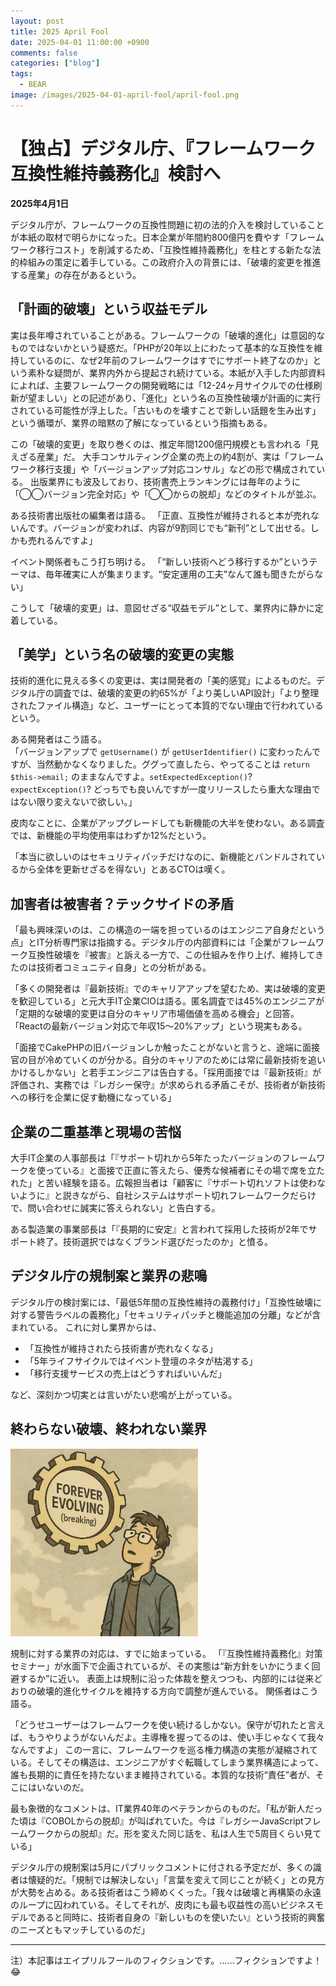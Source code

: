 ```yaml
---
layout: post
title: 2025 April Fool
date: 2025-04-01 11:00:00 +0900
comments: false
categories: ["blog"]
tags:
  - BEAR
image: /images/2025-04-01-april-fool/april-fool.png
---
```


# 【独占】デジタル庁、『フレームワーク互換性維持義務化』検討へ

**2025年4月1日**

デジタル庁が、フレームワークの互換性問題に初の法的介入を検討していることが本紙の取材で明らかになった。日本企業が年間約800億円を費やす「フレームワーク移行コスト」を削減するため、「互換性維持義務化」を柱とする新たな法的枠組みの策定に着手している。この政府介入の背景には、「破壊的変更を推進する産業」の存在があるという。

## 「計画的破壊」という収益モデル

実は長年噂されていることがある。フレームワークの「破壊的進化」は意図的なものではないかという疑惑だ。「PHPが20年以上にわたって基本的な互換性を維持しているのに、なぜ2年前のフレームワークはすでにサポート終了なのか」という素朴な疑問が、業界内外から提起され続けている。本紙が入手した内部資料によれば、主要フレームワークの開発戦略には「12-24ヶ月サイクルでの仕様刷新が望ましい」との記述があり、「進化」という名の互換性破壊が計画的に実行されている可能性が浮上した。「古いものを壊すことで新しい話題を生み出す」という循環が、業界の暗黙の了解になっているという指摘もある。

この「破壊的変更」を取り巻くのは、推定年間1200億円規模とも言われる「見えざる産業」だ。
大手コンサルティング企業の売上の約4割が、実は「フレームワーク移行支援」や「バージョンアップ対応コンサル」などの形で構成されている。
出版業界にも波及しており、技術書売上ランキングには毎年のように「◯◯バージョン完全対応」や「◯◯からの脱却」などのタイトルが並ぶ。

ある技術書出版社の編集者は語る。
「正直、互換性が維持されると本が売れないんです。バージョンが変われば、内容が9割同じでも“新刊”として出せる。しかも売れるんですよ」

イベント関係者もこう打ち明ける。
「“新しい技術へどう移行するか”というテーマは、毎年確実に人が集まります。“安定運用の工夫”なんて誰も聞きたがらない」

こうして「破壊的変更」は、意図せざる“収益モデル”として、業界内に静かに定着している。

## 「美学」という名の破壊的変更の実態

技術的進化に見える多くの変更は、実は開発者の「美的感覚」によるものだ。デジタル庁の調査では、破壊的変更の約65%が「より美しいAPI設計」「より整理されたファイル構造」など、ユーザーにとって本質的でない理由で行われているという。

ある開発者はこう語る。  
「バージョンアップで `getUsername()` が `getUserIdentifier()` に変わったんですが、当然動かなくなりました。ググって直したら、やってることは `return $this->email;` のままなんですよ。`setExpectedException()`?
`expectException()`? どっちでも良いんですが一度リリースしたら重大な理由ではない限り変えないで欲しい。」

皮肉なことに、企業がアップグレードしても新機能の大半を使わない。ある調査では、新機能の平均使用率はわずか12%だという。

「本当に欲しいのはセキュリティパッチだけなのに、新機能とバンドルされているから全体を更新せざるを得ない」とあるCTOは嘆く。

## 加害者は被害者？テックサイドの矛盾

「最も興味深いのは、この構造の一端を担っているのはエンジニア自身だという点」とIT分析専門家は指摘する。デジタル庁の内部資料には「企業がフレームワーク互換性破壊を『被害』と訴える一方で、この仕組みを作り上げ、維持してきたのは技術者コミュニティ自身」との分析がある。

「多くの開発者は『最新技術』でのキャリアアップを望むため、実は破壊的変更を歓迎している」と元大手IT企業CIOは語る。匿名調査では45%のエンジニアが「定期的な破壊的変更は自分のキャリア市場価値を高める機会」と回答。「Reactの最新バージョン対応で年収15〜20%アップ」という現実もある。

「面接でCakePHPの旧バージョンしか触ったことがないと言うと、途端に面接官の目が冷めていくのが分かる。自分のキャリアのためには常に最新技術を追いかけるしかない」と若手エンジニアは告白する。「採用面接では『最新技術』が評価され、実務では『レガシー保守』が求められる矛盾こそが、技術者が新技術への移行を企業に促す動機になっている」

## 企業の二重基準と現場の苦悩

大手IT企業の人事部長は「『サポート切れから5年たったバージョンのフレームワークを使っている』と面接で正直に答えたら、優秀な候補者にその場で席を立たれた」と苦い経験を語る。広報担当者は「顧客に『サポート切れソフトは使わないように』と説きながら、自社システムはサポート切れフレームワークだらけで、問い合わせに誠実に答えられない」と告白する。

ある製造業の事業部長は「『長期的に安定』と言われて採用した技術が2年でサポート終了。技術選択ではなくブランド選びだったのか」と憤る。

## デジタル庁の規制案と業界の悲鳴

デジタル庁の検討案には、「最低5年間の互換性維持の義務付け」「互換性破壊に対する警告ラベルの義務化」「セキュリティパッチと機能追加の分離」などが含まれている。
これに対し業界からは、

- 「互換性が維持されたら技術書が売れなくなる」
- 「5年ライフサイクルではイベント登壇のネタが枯渇する」
- 「移行支援サービスの売上はどうすればいいんだ」
  
など、深刻かつ切実とは言いがたい悲鳴が上がっている。

## 終わらない破壊、終われない業界

<img src="/images/2025-04-01-april-fool/april-fool.png" alt="april-fool" style="width: 300px;">

規制に対する業界の対応は、すでに始まっている。
「『互換性維持義務化』対策セミナー」が水面下で企画されているが、その実態は“新方針をいかにうまく回避するか”に近い。
表面上は規制に沿った体裁を整えつつも、内部的には従来どおりの破壊的進化サイクルを維持する方向で調整が進んでいる。
関係者はこう語る。

「どうせユーザーはフレームワークを使い続けるしかない。保守が切れたと言えば、もうやりようがないんだよ。主導権を握ってるのは、使い手じゃなくて我々なんですよ」 この一言に、フレームワークを巡る権力構造の実態が凝縮されている。そしてその構造は、エンジニアがすぐ転職してしまう業界構造によって、誰も長期的に責任を持たないまま維持されている。本質的な技術“責任”者が、そこにはいないのだ。

最も象徴的なコメントは、IT業界40年のベテランからのものだ。「私が新人だった頃は『COBOLからの脱却』が叫ばれていた。今は『レガシーJavaScriptフレームワークからの脱却』だ。形を変えた同じ話を、私は人生で5周目くらい見ている」

デジタル庁の規制案は5月にパブリックコメントに付される予定だが、多くの識者は懐疑的だ。「規制では解決しない」「言葉を変えて同じことが続く」との見方が大勢を占める。ある技術者はこう締めくくった。「我々は破壊と再構築の永遠のループに囚われている。そしてそれが、皮肉にも最も収益性の高いビジネスモデルであると同時に、技術者自身の『新しいものを使いたい』という技術的興奮のニーズともマッチしているのだ」

---

注）本記事はエイプリルフールのフィクションです。……フィクションですよ！😂
